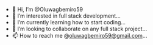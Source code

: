 - 👋 Hi, I’m @Oluwagbemiro59
- 👀 I’m interested in full stack development...
- 🌱 I’m currently learning how to start coding...
- 💞️ I’m looking to collaborate on any full stack project...
- 📫 How to reach me @oluwagbemiro59@gmail.com...

<!---
Oluwagbemiro59/Oluwagbemiro59 is a ✨ special ✨ repository because its `README.md` (this file) appears on your GitHub profile.
You can click the Preview link to take a look at your changes.
--->
